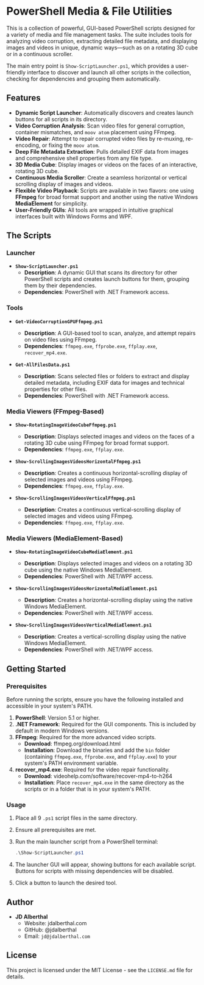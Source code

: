 # PowerShell Media & File Utilities

This is a collection of powerful, GUI-based PowerShell scripts designed for a variety of media and file management tasks. The suite includes tools for analyzing video corruption, extracting detailed file metadata, and displaying images and videos in unique, dynamic ways—such as on a rotating 3D cube or in a continuous scroller.

The main entry point is `Show-ScriptLauncher.ps1`, which provides a user-friendly interface to discover and launch all other scripts in the collection, checking for dependencies and grouping them automatically.

## Features

- **Dynamic Script Launcher**: Automatically discovers and creates launch buttons for all scripts in its directory.
- **Video Corruption Analysis**: Scan video files for general corruption, container mismatches, and `moov atom` placement using FFmpeg.
- **Video Repair**: Attempt to repair corrupted video files by re-muxing, re-encoding, or fixing the `moov atom`.
- **Deep File Metadata Extraction**: Pulls detailed EXIF data from images and comprehensive shell properties from any file type.
- **3D Media Cube**: Display images or videos on the faces of an interactive, rotating 3D cube.
- **Continuous Media Scroller**: Create a seamless horizontal or vertical scrolling display of images and videos.
- **Flexible Video Playback**: Scripts are available in two flavors: one using **FFmpeg** for broad format support and another using the native Windows **MediaElement** for simplicity.
- **User-Friendly GUIs**: All tools are wrapped in intuitive graphical interfaces built with Windows Forms and WPF.

## The Scripts

### Launcher

- **`Show-ScriptLauncher.ps1`**
  - **Description**: A dynamic GUI that scans its directory for other PowerShell scripts and creates launch buttons for them, grouping them by their dependencies.
  - **Dependencies**: PowerShell with .NET Framework access.

### Tools

- **`Get-VideoCorruptionGPUFfmpeg.ps1`**
  - **Description**: A GUI-based tool to scan, analyze, and attempt repairs on video files using FFmpeg.
  - **Dependencies**: `ffmpeg.exe`, `ffprobe.exe`, `ffplay.exe`, `recover_mp4.exe`.

- **`Get-AllFilesData.ps1`**
  - **Description**: Scans selected files or folders to extract and display detailed metadata, including EXIF data for images and technical properties for other files.
  - **Dependencies**: PowerShell with .NET Framework access.

### Media Viewers (FFmpeg-Based)

- **`Show-RotatingImageVideoCubeFfmpeg.ps1`**
  - **Description**: Displays selected images and videos on the faces of a rotating 3D cube using FFmpeg for broad format support.
  - **Dependencies**: `ffmpeg.exe`, `ffplay.exe`.

- **`Show-ScrollingImagesVideosHorizontalFfmpeg.ps1`**
  - **Description**: Creates a continuous horizontal-scrolling display of selected images and videos using FFmpeg.
  - **Dependencies**: `ffmpeg.exe`, `ffplay.exe`.

- **`Show-ScrollingImagesVideosVerticalFfmpeg.ps1`**
  - **Description**: Creates a continuous vertical-scrolling display of selected images and videos using FFmpeg.
  - **Dependencies**: `ffmpeg.exe`, `ffplay.exe`.

### Media Viewers (MediaElement-Based)

- **`Show-RotatingImageVideoCubeMediaElement.ps1`**
  - **Description**: Displays selected images and videos on a rotating 3D cube using the native Windows MediaElement.
  - **Dependencies**: PowerShell with .NET/WPF access.

- **`Show-ScrollingImagesVideosHorizontalMediaElement.ps1`**
  - **Description**: Creates a horizontal-scrolling display using the native Windows MediaElement.
  - **Dependencies**: PowerShell with .NET/WPF access.

- **`Show-ScrollingImagesVideosVerticalMediaElement.ps1`**
  - **Description**: Creates a vertical-scrolling display using the native Windows MediaElement.
  - **Dependencies**: PowerShell with .NET/WPF access.

## Getting Started

### Prerequisites

Before running the scripts, ensure you have the following installed and accessible in your system's PATH.

1. **PowerShell**: Version 5.1 or higher.
2. **.NET Framework**: Required for the GUI components. This is included by default in modern Windows versions.
3. **FFmpeg**: Required for the more advanced video scripts.
    - **Download**: ffmpeg.org/download.html
    - **Installation**: Download the binaries and add the `bin` folder (containing `ffmpeg.exe`, `ffprobe.exe`, and `ffplay.exe`) to your system's PATH environment variable.
4. **recover_mp4.exe**: Required for the video repair functionality.
    - **Download**: videohelp.com/software/recover-mp4-to-h264
    - **Installation**: Place `recover_mp4.exe` in the same directory as the scripts or in a folder that is in your system's PATH.

### Usage

1. Place all 9 `.ps1` script files in the same directory.
2. Ensure all prerequisites are met.
3. Run the main launcher script from a PowerShell terminal:

    ```powershell
    .\Show-ScriptLauncher.ps1
    ```

4. The launcher GUI will appear, showing buttons for each available script. Buttons for scripts with missing dependencies will be disabled.
5. Click a button to launch the desired tool.

## Author

- **JD Alberthal**
  - Website: jdalberthal.com
  - GitHub: @jdalberthal
  - Email: `jd@jdalberthal.com`

## License

This project is licensed under the MIT License - see the `LICENSE.md` file for details.
